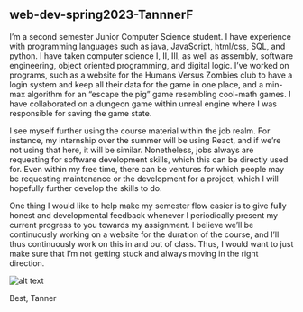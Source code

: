 ## web-dev-spring2023-TannnerF

I’m a second semester Junior Computer Science student. I have experience with programming languages such as java, JavaScript, html/css, SQL, and python. I have taken computer science I, II, III, as well as assembly, software engineering, object oriented programming, and digital logic. I’ve worked on programs, such as a website for the Humans Versus Zombies club to have a login system and keep all their data for the game in one place, and a min-max algorithm for an “escape the pig” game resembling cool-math games. I have collaborated on a dungeon game within unreal engine where I was responsible for saving the game state.

I see myself further using the course material within the job realm. For instance, my internship over the summer will be using React, and if we’re not using that here, it will be similar. Nonetheless, jobs always are requesting for software development skills, which this can be directly used for. Even within my free time, there can be ventures for which people may be requesting maintenance or the development for a project, which I will hopefully further develop the skills to do.
	
One thing I would like to help make my semester flow easier is to give fully honest and developmental feedback whenever I periodically present my current progress to you towards my assignment. I believe we’ll be continuously working on a website for the duration of the course, and I’ll thus continuously work on this in and out of class. Thus, I would want to just make sure that I’m not getting stuck and always moving in the right direction.

![alt text](https://i.postimg.cc/bv55DK8R/introImg.png)


Best, Tanner
